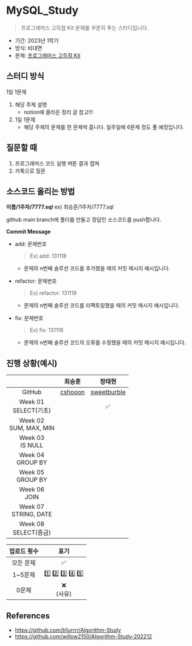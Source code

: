 # MySQL_Study
> 프로그래머스 고득점 Kit 문제를 꾸준히 푸는 스터디입니다. 
- 기간: 2023년 1학기
- 방식: 비대면
- 문제: [프로그래머스 고득점 Kit](https://school.programmers.co.kr/learn/challenges?tab=sql_practice_kit)
## 스터디 방식
1일 1문제  
1. 해당 주제 설명
    * notion에 올라온 정리 글 참고!!!
2. 1일 1문제
    * 해당 주제의 문제를 한 문제씩 풉니다. 일주일에 6문제 정도 풀 예정입니다. 

## 질문할 때
1. 프로그래머스 코드 실행 버튼 결과 캡쳐
2. 카톡으로 질문 

## 소스코드 올리는 방법
 **이름/1주차/7777.sql** ex) 최승훈/1주차/7777.sql
 
 github main branch에 폴더를 만들고 정답인 소스코드를 push합니다.
 
 **Commit Message**
 - add: 문제번호

   > Ex) add: 131118

   - 문제의 n번째 솔루션 코드를 추가했을 때의 커밋 메시지 예시입니다.
   
 - refactor: 문제번호

   > Ex) refactor: 131118
   
   - 문제의 n번째 솔루션 코드를 리팩토링했을 때의 커밋 메시지 예시입니다.
   
- fix: 문제번호

   > Ex) fix: 131118
  
   - 문제의 n번째 솔루션 코드의 오류를 수정했을 때의 커밋 메시지 예시입니다.

## 진행 상황(예시)
|  | 최승훈 | 정태현 |
| :---: | :---: | :---: |
| GitHub | [cshooon](https://github.com/cshooon) | [sweetburble](https://github.com/sweetburble) |
| Week 01</br> SELECT(기초) | | ✅ | ✅ |
| Week 02</br> SUM, MAX, MIN | |
| Week 03</br> IS NULL |  |
| Week 04</br> GROUP BY | |
| Week 05</br> GROUP BY | |
| Week 06</br> JOIN |  |
| Week 07</br> STRING, DATE |  |  
| Week 08</br> SELECT(중급) | |

| 업로드 횟수 | 표기 |
| :---: | :---: |
| 모든 문제 | ✅ |
| 1~5문제 | 1️⃣ 2️⃣ 3️⃣ 4️⃣ 5️⃣|
| 0문제 | ❌ <br/>(사유) |

## References
* https://github.com/b1urrrr/Algorithm-Study
* https://github.com/willow2150/Algorithm-Study-202212
